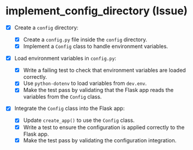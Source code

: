 # implement_config_directory (Issue)

- [x] Create a `config` directory:

  - [x] Create a `config.py` file inside the `config` directory.
  - [x] Implement a `Config` class to handle environment variables.

- [x] Load environment variables in `config.py`:

  - [x] Write a failing test to check that environment variables are loaded correctly.
  - [x] Use `python-dotenv` to load variables from `dev.env`.
  - [x] Make the test pass by validating that the Flask app reads the variables from the `Config` class.

- [x] Integrate the `Config` class into the Flask app:

  - [x] Update `create_app()` to use the `Config` class.
  - [x] Write a test to ensure the configuration is applied correctly to the Flask app.
  - [x] Make the test pass by validating the configuration integration.
